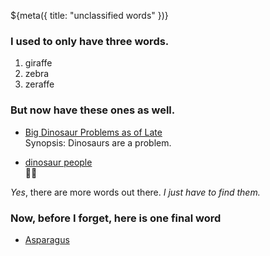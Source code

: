 ${meta({
	title: "unclassified words"
})}

### I used to only have three words.

1. giraffe
1. zebra
1. zeraffe

### But now have these ones as well.

* [Big Dinosaur Problems as of Late](./shorts/big-dinosaur-problem-lately)
	<br />Synopsis: Dinosaurs are a problem.

* [dinosaur people](./shorts/dinosaur-people)
	<br />🦖🤷

*Yes*, there are more words out there. *I just have to find them.*

### Now, before I forget, here is one final word

* [Asparagus](./shorts/asparagus)

<div><tpdc:share header='Discretion is advised.'></tpdc:share></div>
